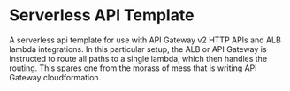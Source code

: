 # Serverless API Template

A serverless api template for use with API Gateway v2 HTTP APIs and ALB lambda integrations. In this particular setup, the ALB or API Gateway is instructed to route all paths to a single lambda, which then handles the routing. This spares one from the morass of mess that is writing API Gateway cloudformation.